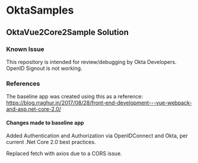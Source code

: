 # OktaSamples

## OktaVue2Core2Sample Solution

### Known Issue
This repository is intended for review/debugging by Okta Developers.  OpenID Signout is not working.  

### References
The baseline app was created using this as a reference: https://blog.rraghur.in/2017/08/28/front-end-development---vue-webpack-and-asp.net-core-2.0/

#### Changes made to baseline app
Added Authentication and Authorization via OpenIDConnect and Okta, per current .Net Core 2.0 best practices.

Replaced fetch with axios due to a CORS issue.
